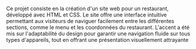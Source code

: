 Ce projet consiste en la création d'un site web pour un restaurant, développé avec HTML et CSS. Le site offre une interface intuitive permettant aux visiteurs de naviguer facilement entre les différentes sections, comme le menu et les coordonnées du restaurant. L'accent a été mis sur l'adaptabilité du design pour garantir une navigation fluide sur tous types d'appareils, tout en offrant une présentation visuellement attrayante
